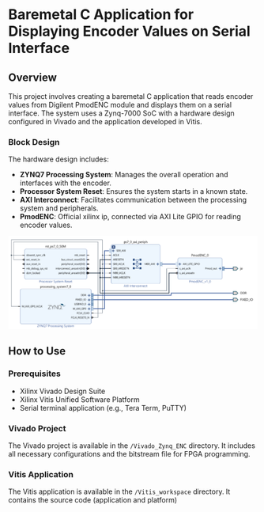 # Baremetal C Application for Displaying Encoder Values on Serial Interface

## Overview
This project involves creating a baremetal C application that reads encoder values from Digilent PmodENC module and displays them on a serial interface. The system uses a Zynq-7000 SoC with a hardware design configured in Vivado and the application developed in Vitis.

### Block Design
The hardware design includes:
- **ZYNQ7 Processing System**: Manages the overall operation and interfaces with the encoder.
- **Processor System Reset**: Ensures the system starts in a known state.
- **AXI Interconnect**: Facilitates communication between the processing system and peripherals.
- **PmodENC**: Official xilinx ip, connected via AXI Lite GPIO for reading encoder values.

![Design](design_1.png)

## How to Use

### Prerequisites
- Xilinx Vivado Design Suite
- Xilinx Vitis Unified Software Platform
- Serial terminal application (e.g., Tera Term, PuTTY)

### Vivado Project
The Vivado project is available in the `/Vivado_Zynq_ENC` directory. It includes all necessary configurations and the bitstream file for FPGA programming.

### Vitis Application
The Vitis application is available in the `/Vitis_workspace` directory. It contains the source code (application and platform)
